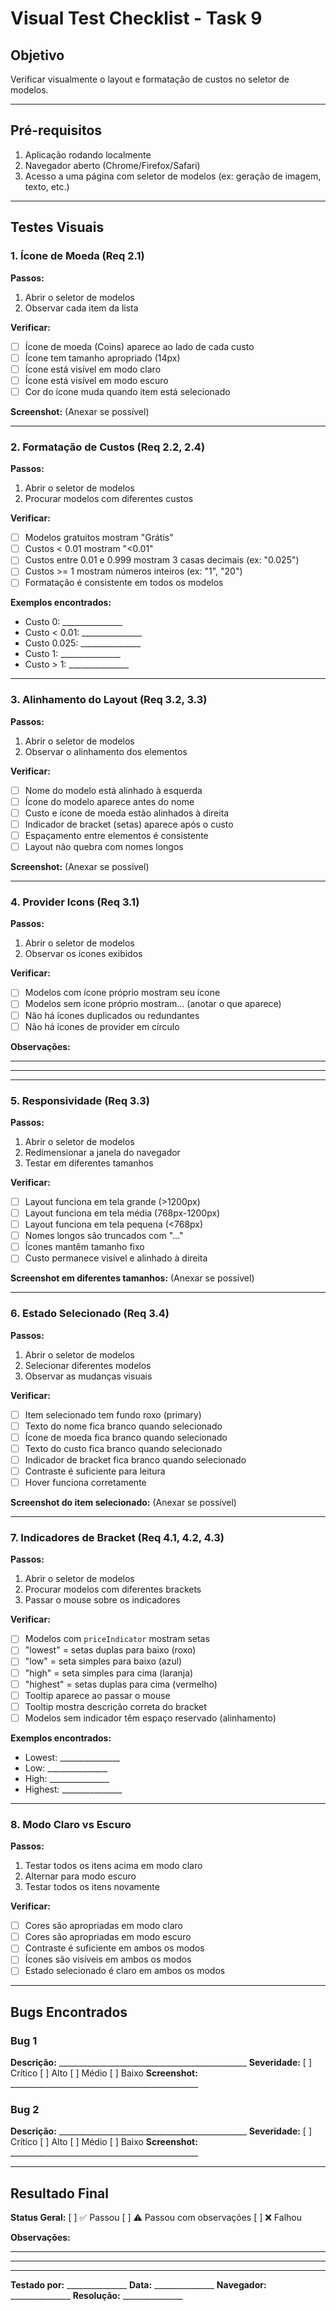 # Visual Test Checklist - Task 9

## Objetivo
Verificar visualmente o layout e formatação de custos no seletor de modelos.

---

## Pré-requisitos
1. Aplicação rodando localmente
2. Navegador aberto (Chrome/Firefox/Safari)
3. Acesso a uma página com seletor de modelos (ex: geração de imagem, texto, etc.)

---

## Testes Visuais

### 1. Ícone de Moeda (Req 2.1)

**Passos:**
1. Abrir o seletor de modelos
2. Observar cada item da lista

**Verificar:**
- [ ] Ícone de moeda (Coins) aparece ao lado de cada custo
- [ ] Ícone tem tamanho apropriado (14px)
- [ ] Ícone está visível em modo claro
- [ ] Ícone está visível em modo escuro
- [ ] Cor do ícone muda quando item está selecionado

**Screenshot:** (Anexar se possível)

---

### 2. Formatação de Custos (Req 2.2, 2.4)

**Passos:**
1. Abrir o seletor de modelos
2. Procurar modelos com diferentes custos

**Verificar:**
- [ ] Modelos gratuitos mostram "Grátis"
- [ ] Custos < 0.01 mostram "<0.01"
- [ ] Custos entre 0.01 e 0.999 mostram 3 casas decimais (ex: "0.025")
- [ ] Custos >= 1 mostram números inteiros (ex: "1", "20")
- [ ] Formatação é consistente em todos os modelos

**Exemplos encontrados:**
- Custo 0: _______________
- Custo < 0.01: _______________
- Custo 0.025: _______________
- Custo 1: _______________
- Custo > 1: _______________

---

### 3. Alinhamento do Layout (Req 3.2, 3.3)

**Passos:**
1. Abrir o seletor de modelos
2. Observar o alinhamento dos elementos

**Verificar:**
- [ ] Nome do modelo está alinhado à esquerda
- [ ] Ícone do modelo aparece antes do nome
- [ ] Custo e ícone de moeda estão alinhados à direita
- [ ] Indicador de bracket (setas) aparece após o custo
- [ ] Espaçamento entre elementos é consistente
- [ ] Layout não quebra com nomes longos

**Screenshot:** (Anexar se possível)

---

### 4. Provider Icons (Req 3.1)

**Passos:**
1. Abrir o seletor de modelos
2. Observar os ícones exibidos

**Verificar:**
- [ ] Modelos com ícone próprio mostram seu ícone
- [ ] Modelos sem ícone próprio mostram... (anotar o que aparece)
- [ ] Não há ícones duplicados ou redundantes
- [ ] Não há ícones de provider em círculo

**Observações:**
_______________________________________________
_______________________________________________

---

### 5. Responsividade (Req 3.3)

**Passos:**
1. Abrir o seletor de modelos
2. Redimensionar a janela do navegador
3. Testar em diferentes tamanhos

**Verificar:**
- [ ] Layout funciona em tela grande (>1200px)
- [ ] Layout funciona em tela média (768px-1200px)
- [ ] Layout funciona em tela pequena (<768px)
- [ ] Nomes longos são truncados com "..."
- [ ] Ícones mantêm tamanho fixo
- [ ] Custo permanece visível e alinhado à direita

**Screenshot em diferentes tamanhos:** (Anexar se possível)

---

### 6. Estado Selecionado (Req 3.4)

**Passos:**
1. Abrir o seletor de modelos
2. Selecionar diferentes modelos
3. Observar as mudanças visuais

**Verificar:**
- [ ] Item selecionado tem fundo roxo (primary)
- [ ] Texto do nome fica branco quando selecionado
- [ ] Ícone de moeda fica branco quando selecionado
- [ ] Texto do custo fica branco quando selecionado
- [ ] Indicador de bracket fica branco quando selecionado
- [ ] Contraste é suficiente para leitura
- [ ] Hover funciona corretamente

**Screenshot do item selecionado:** (Anexar se possível)

---

### 7. Indicadores de Bracket (Req 4.1, 4.2, 4.3)

**Passos:**
1. Abrir o seletor de modelos
2. Procurar modelos com diferentes brackets
3. Passar o mouse sobre os indicadores

**Verificar:**
- [ ] Modelos com `priceIndicator` mostram setas
- [ ] "lowest" = setas duplas para baixo (roxo)
- [ ] "low" = seta simples para baixo (azul)
- [ ] "high" = seta simples para cima (laranja)
- [ ] "highest" = setas duplas para cima (vermelho)
- [ ] Tooltip aparece ao passar o mouse
- [ ] Tooltip mostra descrição correta do bracket
- [ ] Modelos sem indicador têm espaço reservado (alinhamento)

**Exemplos encontrados:**
- Lowest: _______________
- Low: _______________
- High: _______________
- Highest: _______________

---

### 8. Modo Claro vs Escuro

**Passos:**
1. Testar todos os itens acima em modo claro
2. Alternar para modo escuro
3. Testar todos os itens novamente

**Verificar:**
- [ ] Cores são apropriadas em modo claro
- [ ] Cores são apropriadas em modo escuro
- [ ] Contraste é suficiente em ambos os modos
- [ ] Ícones são visíveis em ambos os modos
- [ ] Estado selecionado é claro em ambos os modos

---

## Bugs Encontrados

### Bug 1
**Descrição:** _______________________________________________
**Severidade:** [ ] Crítico [ ] Alto [ ] Médio [ ] Baixo
**Screenshot:** _______________________________________________

### Bug 2
**Descrição:** _______________________________________________
**Severidade:** [ ] Crítico [ ] Alto [ ] Médio [ ] Baixo
**Screenshot:** _______________________________________________

---

## Resultado Final

**Status Geral:** [ ] ✅ Passou [ ] ⚠️ Passou com observações [ ] ❌ Falhou

**Observações:**
_______________________________________________
_______________________________________________
_______________________________________________

**Testado por:** _______________
**Data:** _______________
**Navegador:** _______________
**Resolução:** _______________
